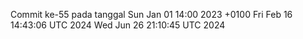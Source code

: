 Commit ke-55 pada tanggal Sun Jan 01 14:00 2023 +0100
Fri Feb 16 14:43:06 UTC 2024
Wed Jun 26 21:10:45 UTC 2024
